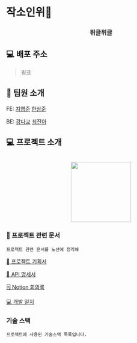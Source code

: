#  작소인위🍻

<div align="center">   
<!--     <img src="" width="280px"/> -->
    <h3>위글위글</h3>
</div>

## 💻 배포 주소

> 링크 




    
## 👥 팀원 소개

FE: [지영준](https://github.com/JiYJ725) [한상준](https://github.com/HANSANGJUN)

BE: [강다교](https://github.com/kyodkyo) [최진아](https://github.com/jina0120)  


## 💻 프로젝트 소개

```

```

<div align="center">
<img src="" height="160" />
</div>





### 📂 프로젝트 관련 문서

```
프로젝트 관련 문서를 노션에 정리해 
```

[📑 프로젝트 기획서](https://scratched-skateboard-57f.notion.site/e9f42982388342228d551a148425f89b)

[📡 API 명세서](https://scratched-skateboard-57f.notion.site/API-70af18a497184009a0d4d3edc1a148b9)

[🗒 Notion 회의록](https://scratched-skateboard-57f.notion.site/9d7eb0218dd247e89a395d87a0c0d65b)

[💻 개발 일지](https://scratched-skateboard-57f.notion.site/ce779274e4ca4c068a2de3e4b911e07b?v=8bc2da650aac44a0a244ac550f3a2d27)

    
### 기술 스택

```
프로젝트에 사용된 기술스택 목록입니다.
```


